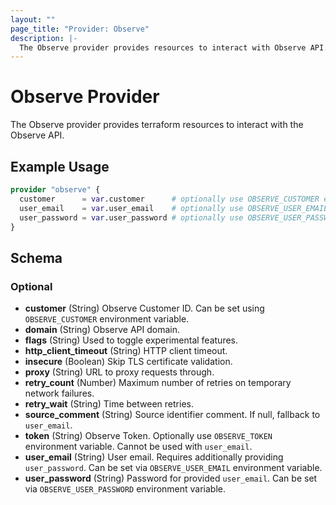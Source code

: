 ```yaml
---
layout: ""
page_title: "Provider: Observe"
description: |-
  The Observe provider provides resources to interact with Observe API.
---
```


# Observe Provider

The Observe provider provides terraform resources to interact with the Observe API.

## Example Usage

```terraform
provider "observe" {
  customer      = var.customer      # optionally use OBSERVE_CUSTOMER env var
  user_email    = var.user_email    # optionally use OBSERVE_USER_EMAIL env var
  user_password = var.user_password # optionally use OBSERVE_USER_PASSWORD env var
}
```

<!-- schema generated by tfplugindocs -->
## Schema

### Optional

- **customer** (String) Observe Customer ID. Can be set using `OBSERVE_CUSTOMER` environment variable.
- **domain** (String) Observe API domain.
- **flags** (String) Used to toggle experimental features.
- **http_client_timeout** (String) HTTP client timeout.
- **insecure** (Boolean) Skip TLS certificate validation.
- **proxy** (String) URL to proxy requests through.
- **retry_count** (Number) Maximum number of retries on temporary network failures.
- **retry_wait** (String) Time between retries.
- **source_comment** (String) Source identifier comment. If null, fallback to `user_email`.
- **token** (String) Observe Token. Optionally use `OBSERVE_TOKEN` environment variable. Cannot be used with `user_email`.
- **user_email** (String) User email. Requires additionally providing `user_password`. Can be set via `OBSERVE_USER_EMAIL` environment variable.
- **user_password** (String) Password for provided `user_email`. Can be set via `OBSERVE_USER_PASSWORD` environment variable.
